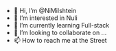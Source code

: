 - 👋 Hi, I’m @NiMilshtein
- 👀 I’m interested in Nuli
- 🌱 I’m currently learning Full-stack
- 💞️ I’m looking to collaborate on ...
- 📫 How to reach me at the Street

<!---
NiMilshtein/NiMilshtein is a ✨ special ✨ repository because its `README.md` (this file) appears on your GitHub profile.
You can click the Preview link to take a look at your changes.
--->
